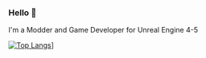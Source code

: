 ### Hello 👋


I'm a Modder and Game Developer for Unreal Engine 4-5


[![Top Langs](https://github-readme-stats.vercel.app/api/top-langs/?username=patrickBakin)](https://github.com/anuraghazra/github-readme-stats)]


<!--
**patrickBakin/patrickBakin** is a ✨ _special_ ✨ repository because its `README.md` (this file) appears on your GitHub profile.

Here are some ideas to get you started:

- 🔭 I’m currently working on ...
- 🌱 I’m currently learning ...
- 👯 I’m looking to collaborate on ...
- 🤔 I’m looking for help with ...
- 💬 Ask me about ...
- 📫 How to reach me: ...
- 😄 Pronouns: ...
- ⚡ Fun fact: ...
-->
